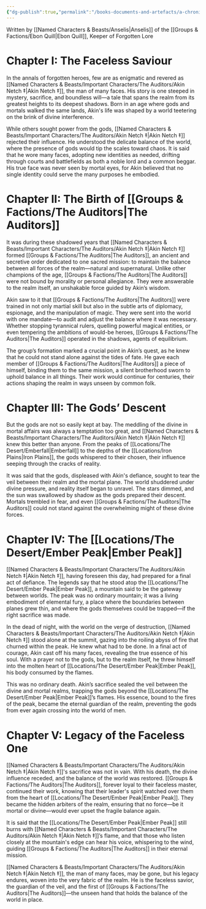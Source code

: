 ```yaml
---
{"dg-publish":true,"permalink":"/books-documents-and-artefacts/a-chronicle-of-akin-netch-the-man-of-many-faces/","updated":"2025-03-01T21:15:11.796+00:00"}
---
```



Written by [[Named Characters & Beasts/Anselis\|Anselis]] of the [[Groups & Factions/Ebon Quill\|Ebon Quill]], Keeper of Forgotten Lore

# Chapter I: The Faceless Saviour
In the annals of forgotten heroes, few are as enigmatic and revered as [[Named Characters & Beasts/Important Characters/The Auditors/Akin Netch ‡\|Akin Netch ‡]], the man of many faces. His story is one steeped in mystery, sacrifice, and boundless will—a tale that spans the realm from its greatest heights to its deepest shadows. Born in an age where gods and mortals walked the same lands, Akin's life was shaped by a world teetering on the brink of divine interference.

While others sought power from the gods, [[Named Characters & Beasts/Important Characters/The Auditors/Akin Netch ‡\|Akin Netch ‡]] rejected their influence. He understood the delicate balance of the world, where the presence of gods would tip the scales toward chaos. It is said that he wore many faces, adopting new identities as needed, drifting through courts and battlefields as both a noble lord and a common beggar. His true face was never seen by mortal eyes, for Akin believed that no single identity could serve the many purposes he embodied.

# Chapter II: The Birth of [[Groups & Factions/The Auditors\|The Auditors]]
It was during these shadowed years that [[Named Characters & Beasts/Important Characters/The Auditors/Akin Netch ‡\|Akin Netch ‡]] formed [[Groups & Factions/The Auditors\|The Auditors]], an ancient and secretive order dedicated to one sacred mission: to maintain the balance between all forces of the realm—natural and supernatural. Unlike other champions of the age, [[Groups & Factions/The Auditors\|The Auditors]] were not bound by morality or personal allegiance. They were answerable to the realm itself, an unshakable force guided by Akin’s wisdom.

Akin saw to it that [[Groups & Factions/The Auditors\|The Auditors]] were trained in not only martial skill but also in the subtle arts of diplomacy, espionage, and the manipulation of magic. They were sent into the world with one mandate—to audit and adjust the balance where it was necessary. Whether stopping tyrannical rulers, quelling powerful magical entities, or even tempering the ambitions of would-be heroes, [[Groups & Factions/The Auditors\|The Auditors]] operated in the shadows, agents of equilibrium.

The group’s formation marked a crucial point in Akin’s quest, as he knew that he could not stand alone against the tides of fate. He gave each member of [[Groups & Factions/The Auditors\|The Auditors]] a piece of himself, binding them to the same mission, a silent brotherhood sworn to uphold balance in all things. Their work would continue for centuries, their actions shaping the realm in ways unseen by common folk.

# Chapter III: The Gods’ Descent
But the gods are not so easily kept at bay. The meddling of the divine in mortal affairs was always a temptation too great, and [[Named Characters & Beasts/Important Characters/The Auditors/Akin Netch ‡\|Akin Netch ‡]] knew this better than anyone. From the peaks of [[Locations/The Desert/Emberfall\|Emberfall]] to the depths of the [[Locations/Iron Plains\|Iron Plains]], the gods whispered to their chosen, their influence seeping through the cracks of reality.

It was said that the gods, displeased with Akin's defiance, sought to tear the veil between their realm and the mortal plane. The world shuddered under divine pressure, and reality itself began to unravel. The stars dimmed, and the sun was swallowed by shadow as the gods prepared their descent. Mortals trembled in fear, and even [[Groups & Factions/The Auditors\|The Auditors]] could not stand against the overwhelming might of these divine forces.

# Chapter IV: The [[Locations/The Desert/Ember Peak\|Ember Peak]]
[[Named Characters & Beasts/Important Characters/The Auditors/Akin Netch ‡\|Akin Netch ‡]], having foreseen this day, had prepared for a final act of defiance. The legends say that he stood atop the [[Locations/The Desert/Ember Peak\|Ember Peak]], a mountain said to be the gateway between worlds. The peak was no ordinary mountain; it was a living embodiment of elemental fury, a place where the boundaries between planes grew thin, and where the gods themselves could be trapped—if the right sacrifice was made.

In the dead of night, with the world on the verge of destruction, [[Named Characters & Beasts/Important Characters/The Auditors/Akin Netch ‡\|Akin Netch ‡]] stood alone at the summit, gazing into the roiling abyss of fire that churned within the peak. He knew what had to be done. In a final act of courage, Akin cast off his many faces, revealing the true essence of his soul. With a prayer not to the gods, but to the realm itself, he threw himself into the molten heart of [[Locations/The Desert/Ember Peak\|Ember Peak]], his body consumed by the flames.

This was no ordinary death. Akin’s sacrifice sealed the veil between the divine and mortal realms, trapping the gods beyond the [[Locations/The Desert/Ember Peak\|Ember Peak]]’s flames. His essence, bound to the fires of the peak, became the eternal guardian of the realm, preventing the gods from ever again crossing into the world of men.

# Chapter V: Legacy of the Faceless One
[[Named Characters & Beasts/Important Characters/The Auditors/Akin Netch ‡\|Akin Netch ‡]]'s sacrifice was not in vain. With his death, the divine influence receded, and the balance of the world was restored. [[Groups & Factions/The Auditors\|The Auditors]], forever loyal to their faceless master, continued their work, knowing that their leader's spirit watched over them from the heart of [[Locations/The Desert/Ember Peak\|Ember Peak]]. They became the hidden arbiters of the realm, ensuring that no force—be it mortal or divine—would ever upset the fragile balance again.

It is said that the [[Locations/The Desert/Ember Peak\|Ember Peak]] still burns with [[Named Characters & Beasts/Important Characters/The Auditors/Akin Netch ‡\|Akin Netch ‡]]’s flame, and that those who listen closely at the mountain's edge can hear his voice, whispering to the wind, guiding [[Groups & Factions/The Auditors\|The Auditors]] in their eternal mission.

[[Named Characters & Beasts/Important Characters/The Auditors/Akin Netch ‡\|Akin Netch ‡]], the man of many faces, may be gone, but his legacy endures, woven into the very fabric of the realm. He is the faceless savior, the guardian of the veil, and the first of [[Groups & Factions/The Auditors\|The Auditors]]—the unseen hand that holds the balance of the world in place.